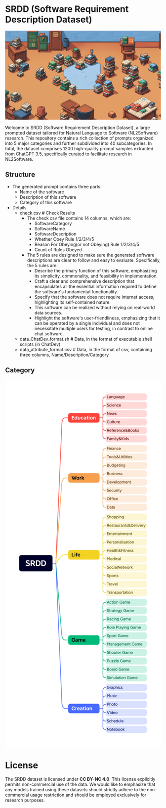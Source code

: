 # SRDD (Software Requirement Description Dataset)

<p align="center">
  <img src='./cover.png' width=800>
</p>

Welcome to SRDD (Software Requirement Description Dataset), a large prompted dataset tailored for Natural Language to Software (NL2Software) research. This repository contains a rich collection of prompts organized into 5 major categories and further subdivided into 40 subcategories. In total, the dataset comprises 1200 high-quality prompt samples extracted from ChatGPT 3.5, specifically curated to facilitate research in NL2Software.

## Structure
- The generated prompt contains three parts:
    -   Name of the software
    -   Description of this software
    -   Category of this software
- Details
	-	check.csv # Check Results
 		- The check csv file contains 14 columns, which are:
   			- SoftwareCategory
      		- SoftwareName
      		- SoftwareDescription
      		- Whether Obey Rule 1/2/3/4/5
      		- Reason For Obeying(or not Obeying) Rule 1/2/3/4/5
      		- Count of Rules Obeyed		
  		- The 5 rules are designed to make sure the generated software descriptions are clear to follow and easy to evaluate. Specifically, the 5 rules are:
  			- Describe the primary function of this software, emphasizing its simplicity, commonality, and feasibility in implementation.
  			- Craft a clear and comprehensive description that encapsulates all the essential information required to define the software's fundamental functionality.
  			- Specify that the software does not require internet access, highlighting its self-contained nature.
  			- This software can be realized without relying on real-world data sources.
  			- Highlight the software's user-friendliness, emphasizing that it can be operated by a single individual and does not necessitate multiple users for testing, in contrast to online chat software.
	-	data_ChatDev_format.sh # Data, in the format of executable shell scripts (in ChatDev)
	-	data_attribute_format.csv # Data, in the format of csv, containing three columns, Name/Description/Category
## Category
<p align="center">
  <img src='./SRDD_Category.png' width=800>
</p>

# License
The SRDD dataset is licensed under **CC BY-NC 4.0**. This license explicitly permits non-commercial use of the data. We would like to emphasize that any models trained using these datasets should strictly adhere to the non-commercial usage restriction and should be employed exclusively for research purposes.
